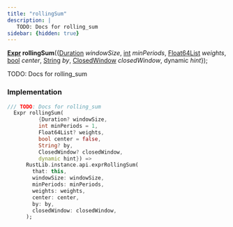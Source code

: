 ```yaml
---
title: "rollingSum"
description: |
   TODO: Docs for rolling_sum
sidebar: {hidden: true}
---
```

<span class="dart-code"><strong>[Expr] rollingSum</strong>({<span class="nobr">[Duration] <i>windowSize</i></span>, <span class="nobr">[int] <i>minPeriods</i></span>, <span class="nobr">[Float64List] <i>weights</i></span>, <span class="nobr">[bool] <i>center</i></span>, <span class="nobr">[String] <i>by</i></span>, <span class="nobr">[ClosedWindow] <i>closedWindow</i></span>, <span class="nobr">dynamic <i>hint</i></span>});</span>

 TODO: Docs for rolling_sum
### Implementation
```dart
/// TODO: Docs for rolling_sum
  Expr rollingSum(
          {Duration? windowSize,
          int minPeriods = 1,
          Float64List? weights,
          bool center = false,
          String? by,
          ClosedWindow? closedWindow,
          dynamic hint}) =>
      RustLib.instance.api.exprRollingSum(
        that: this,
        windowSize: windowSize,
        minPeriods: minPeriods,
        weights: weights,
        center: center,
        by: by,
        closedWindow: closedWindow,
      );
```

[Expr]: /reference/classes/expr/
[Duration]: https://api.flutter.dev/flutter/dart-core/Duration-class.html
[int]: https://api.flutter.dev/flutter/dart-core/int-class.html
[Float64List]: https://api.flutter.dev/flutter/dart-typed_data/Float64List-class.html
[bool]: https://api.flutter.dev/flutter/dart-core/bool-class.html
[String]: https://api.flutter.dev/flutter/dart-core/String-class.html
[ClosedWindow]: /reference/enums/closedwindow/